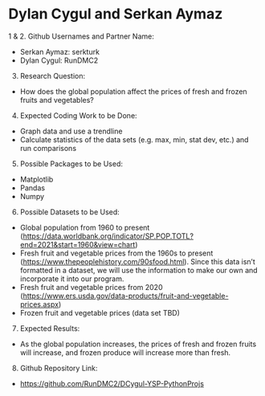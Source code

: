 # Dylan Cygul and Serkan Aymaz
1 & 2. Github Usernames and Partner Name:
-	Serkan Aymaz: serkturk
-	Dylan Cygul: RunDMC2
3. Research Question:
-	How does the global population affect the prices of fresh and frozen fruits and vegetables?
4. Expected Coding Work to be Done:
-	Graph data and use a trendline
-	Calculate statistics of the data sets (e.g. max, min, stat dev, etc.) and run comparisons
5. Possible Packages to be Used:
-	Matplotlib
-	Pandas
-	Numpy
6. Possible Datasets to be Used:
-	Global population from 1960 to present (https://data.worldbank.org/indicator/SP.POP.TOTL?end=2021&start=1960&view=chart)
-	Fresh fruit and vegetable prices from the 1960s to present (https://www.thepeoplehistory.com/90sfood.html). Since this data isn’t formatted in a dataset, we will use the information to make our own and incorporate it into our program.
-	Fresh fruit and vegetable prices from 2020 (https://www.ers.usda.gov/data-products/fruit-and-vegetable-prices.aspx)
-	Frozen fruit and vegetable prices (data set TBD)
7. Expected Results:
-	As the global population increases, the prices of fresh and frozen fruits will increase, and frozen produce will increase more than fresh.
8. Github Repository Link:
-	https://github.com/RunDMC2/DCygul-YSP-PythonProjs
